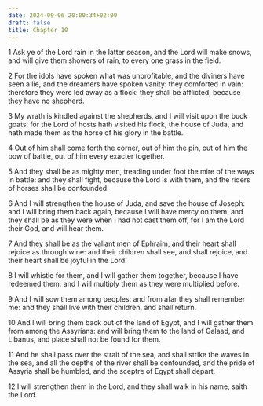 ```yaml
---
date: 2024-09-06 20:00:34+02:00
draft: false
title: Chapter 10
---
```




1 Ask ye of the Lord rain in the latter season, and the Lord will make snows, and will give them showers of rain, to every one grass in the field.

2 For the idols have spoken what was unprofitable, and the diviners have seen a lie, and the dreamers have spoken vanity: they comforted in vain: therefore they were led away as a flock: they shall be afflicted, because they have no shepherd.

3 My wrath is kindled against the shepherds, and I will visit upon the buck goats: for the Lord of hosts hath visited his flock, the house of Juda, and hath made them as the horse of his glory in the battle.

4 Out of him shall come forth the corner, out of him the pin, out of him the bow of battle, out of him every exacter together.

5 And they shall be as mighty men, treading under foot the mire of the ways in battle: and they shall fight, because the Lord is with them, and the riders of horses shall be confounded.

6 And I will strengthen the house of Juda, and save the house of Joseph: and I will bring them back again, because I will have mercy on them: and they shall be as they were when I had not cast them off, for I am the Lord their God, and will hear them.

7 And they shall be as the valiant men of Ephraim, and their heart shall rejoice as through wine: and their children shall see, and shall rejoice, and their heart shall be joyful in the Lord.

8 I will whistle for them, and I will gather them together, because I have redeemed them: and I will multiply them as they were multiplied before.

9 And I will sow them among peoples: and from afar they shall remember me: and they shall live with their children, and shall return.

10 And I will bring them back out of the land of Egypt, and I will gather them from among the Assyrians: and will bring them to the land of Galaad, and Libanus, and place shall not be found for them.

11 And he shall pass over the strait of the sea, and shall strike the waves in the sea, and all the depths of the river shall be confounded, and the pride of Assyria shall be humbled, and the sceptre of Egypt shall depart.

12 I will strengthen them in the Lord, and they shall walk in his name, saith the Lord.

